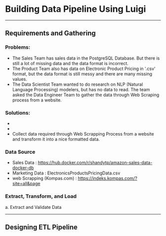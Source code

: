 # Building Data Pipeline Using Luigi
---
## Requirements and Gathering
### Problems: 
- The Sales Team has sales data in the PostgreSQL Database. But there is still a lot of missing data and the data format is incorrect.
- The Product Team also has data on Electronic Product Pricing in '.csv' format, but the data format is still messy and there are many missing values.
- The Data Scientist Team wanted to do research on NLP (Natural Language Processing) modelers, but has no data to read. The team asked the Data Engineer Team to gather the data through Web Scraping process from a website.
### Solutions:
-
- 
- Collect data required through Web Scrapping Process from a website and transform it into a nice formatted data.
### Data Source
- Sales Data : https://hub.docker.com/r/shandytp/amazon-sales-data-docker-db 
- Marketing Data : ElectronicsProductsPricingData.csv
- web Scrapping (Kompas.com) : https://indeks.kompas.com/?site=all&page
### Extract, Transform, and Load
a. Extract and Validate Data
    
    
---
## Designing ETL Pipeline

